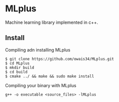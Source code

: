 # MLplus
Machine learning library implemented in c++.

## Install
Compiling adn installing MLplus
```
$ git clone https://github.com/owais34/MLplus.git
$ cd MLplus
$ mkdir build
$ cd build
$ cmake ../ && make && sudo make install
```
Compiling your binary with MLplus
```
g++ -o executable <source_files> -lMLplus
```

